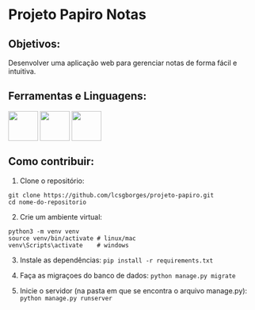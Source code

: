 # Projeto Papiro Notas

## Objetivos:
<p>Desenvolver uma aplicação web para gerenciar notas de forma fácil e intuitiva.</p>

## Ferramentas e Linguagens:

<div style=background-color: white;>
  <img src="https://cdn.jsdelivr.net/gh/devicons/devicon@latest/icons/git/git-plain.svg" align="center" heigth="50" width="60">

  <img src="https://cdn.jsdelivr.net/gh/devicons/devicon@latest/icons/django/django-plain-wordmark.svg" align="center" heigth="50" width="60">
  <img src="https://cdn.jsdelivr.net/gh/devicons/devicon@latest/icons/sqlite/sqlite-original.svg" align="center" heigth="50" width="60">
</div>

## Como contribuir:
1. Clone o repositório:
```
git clone https://github.com/lcsgborges/projeto-papiro.git
cd nome-do-repositorio
```

2. Crie um ambiente virtual:
```
python3 -m venv venv
source venv/bin/activate # linux/mac
venv\Scripts\activate    # windows    
```
3. Instale as dependências:
```pip install -r requirements.txt```

4. Faça as migraçoes do banco de dados:
```python manage.py migrate```

5. Inicie o servidor (na pasta em que se encontra o arquivo manage.py):
```python manage.py runserver```
